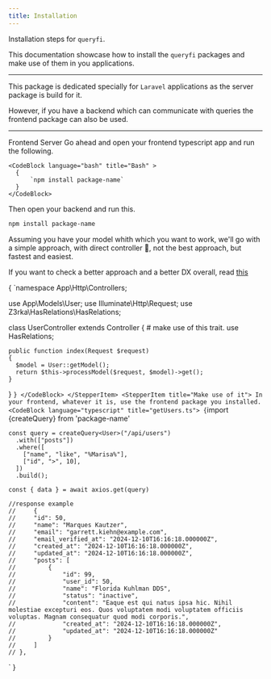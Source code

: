 ```yaml
---
title: Installation
---
```


Installation steps for `queryfi`.

This documentation showcase how to install the `queryfi` packages and make use of them in you applications.

---

This package is dedicated specially for `Laravel` applications as the server package is build for it.

However, if you have a backend which can communicate with queries the frontend package can also be used.

---

<Stepper>
  <StepperItem title="Install queryfi package">
  <Tabs defaultValue="client" className="pt-5 pb-1">
  <TabsList>
    <TabsTrigger value="client">Frontend</TabsTrigger>
    <TabsTrigger value="server">Server</TabsTrigger>
  </TabsList>
  <TabsContent value="client">
  Go ahead and open your frontend typescript app and run the following.

    <CodeBlock language="bash" title="Bash" >
      {
          `npm install package-name`
      }
    </CodeBlock>

  </TabsContent>
  <TabsContent value="server">
  Then open your backend and run this.

```bash 
npm install package-name
```
  </TabsContent>
</Tabs>
    
  </StepperItem>
  <StepperItem title="Configuration">
  Assuming you have your model whith which you want to work, we'll go with a simple approach, with direct controller 🤔, not the best approach, but fastest and easiest.

  If you want to check a better approach and a better DX overall, read <a className="text-orange-500" href="/blog">this</a>

<CodeBlock language="php" title="UserController.php">
{
`<?php

namespace App\Http\Controllers;

use App\Models\User;
use Illuminate\Http\Request;
use Z3rka\HasRelations\HasRelations;

class UserController extends Controller
{
    # make use of this trait.
    use HasRelations;

    public function index(Request $request)
    {
      $model = User::getModel();
      return $this->processModel($request, $model)->get();
    }
}
`
}
</CodeBlock>
  </StepperItem>
  <StepperItem title="Make use of it">
    In your frontend, whatever it is, use the frontend package you installed.
  <CodeBlock language="typescript" title="getUsers.ts">
  {
  `import {createQuery} from 'package-name'

    const query = createQuery<User>("/api/users")
      .with(["posts"])
      .where([
        ["name", "like", "%Marisa%"],
        ["id", ">", 10],
      ])
      .build();

    const { data } = await axios.get(query)

    //response example
    //     {
    //     "id": 50,
    //     "name": "Marques Kautzer",
    //     "email": "garrett.kiehn@example.com",
    //     "email_verified_at": "2024-12-10T16:16:18.000000Z",
    //     "created_at": "2024-12-10T16:16:18.000000Z",
    //     "updated_at": "2024-12-10T16:16:18.000000Z",
    //     "posts": [
    //         {
    //             "id": 99,
    //             "user_id": 50,
    //             "name": "Florida Kuhlman DDS",
    //             "status": "inactive",
    //             "content": "Eaque est qui natus ipsa hic. Nihil molestiae excepturi eos. Quos voluptatem modi voluptatem officiis voluptas. Magnam consequatur quod modi corporis.",
    //             "created_at": "2024-12-10T16:16:18.000000Z",
    //             "updated_at": "2024-12-10T16:16:18.000000Z"
    //         }
    //     ]
    // },
  `
  }
  </CodeBlock>
  </StepperItem>
</Stepper>


